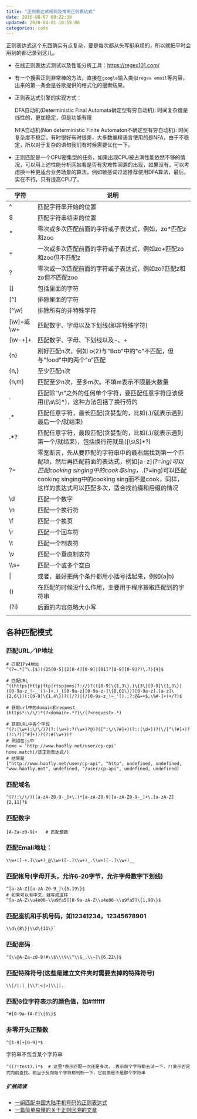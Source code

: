 ```yaml
---
title: "正则表达式规则及常用正则表达式"
date: 2016-08-07 09:22:39
updated: 2020-04-01 18:59:00
categories: code
---
```

正则表达式这个东西确实有点复杂，要是每次都从头写挺麻烦的，所以就把平时会用到的都记录到这儿。

- 在线正则表达式测试以及性能分析工具：https://regex101.com/

- 有一个搜索正则非常棒的方法，直接在`google`输入类似`regex email`等内容，出来的第一条会是谷歌提供的格式化的搜索结果。

- 正则表达式引擎的实现方式：

  DFA自动机(Deterministic Final Automata确定型有穷自动机): 时间复杂度是线性的，更加稳定，但是功能有限

  NFA自动机(Non deterministic Finite Automaton不确定型有穷自动机): 时间复杂度不稳定，有时很好有时很差，大多数编程语言使用的是NFA，由于不稳定，所以对于复杂的语句我们有时候需要优化一下。

- 正则匹配是一个CPU密集型的任务，如果出现CPU被占满性能依然不够的情况，可以用上述性能分析网站看是否有灾难性回溯的出现，如果没有，可以考虑换一种更适合业务场景的算法，例如敏感词过滤推荐使用DFA算法，最后，实在不行，只有提高CPU了。

| 字符       | 说明                                                         |
| ---------- | ------------------------------------------------------------ |
| ^          | 匹配字符串开始的位置                                         |
| $          | 匹配字符串结束的位置                                         |
| *          | 零次或多次匹配前面的字符或子表达式，例如，zo*匹配z和zoo      |
| +          | 一次或多次匹配前面的字符或子表达式，例如zo+匹配zo和zoo但不匹配z |
| ?          | 零次或一次匹配前面的字符或子表达式，例如zo?匹配z和zo但不匹配zoo |
| []         | 包括里面的字符                                               |
| [^]        | 排除里面的字符                                               |
| [^\w]      | 排除所有的非特殊字符                                         |
| [\w]+或\w+ | 匹配数字、字母以及下划线(即非特殊字符)                       |
| [\w-+]+    | 匹配数字、字母、下划线以及-、+                               |
| \{n\}      | 刚好匹配n次，例如 o\{2\}与"Bob"中的"o"不匹配，但与"food"中的两个"o"匹配 |
| \{n,\}     | 至少匹配n次                                                  |
| \{n,m\}    | 匹配至少n次，至多m次。不填m表示不限最大数量                  |
| .          | 匹配除"\\n"之外的任何单个字符，要匹配任意字符应该使用([\s\S]*)，这种方法包括了换行符的 |
| .*         | 匹配任意字符，最长匹配(贪婪型的，比如(.)/就表示遇到最后一个/就结束) |
| .*?        | 匹配任意字符，最段匹配(贪婪型的，比如(.)/就表示遇到第一个/就结束)，包括换行符就是([\s\S]*?) |
| ?=         | 零宽断言，先从要匹配的字符串中的最右端找到第一个匹配项，然后再匹配前面的表达式，例如[a-z]*(?=ing)可以匹配cooking singing中的cook与sing，.*(?=ing)可以匹配cooking singing中的cooking sing而不是cook，同样，这样的表达式可以匹配多次，适合找前缀和后缀的情况 |
| \d         | 匹配一个数字                                                 |
| \n         | 匹配一个换行符                                               |
| \f         | 匹配一个换页                                                 |
| \r         | 匹配一个回车符                                               |
| \t         | 匹配一个制表符                                               |
| \v         | 匹配一个垂直制表符                                           |
| \\\s+      | 匹配一个或多个空白                                           |
| \|         | 或者，最好把两个条件都用小括号括起来，例如(a\|b)             |
| ()         | 在匹配的时候没什么作用，主要用于程序提取匹配到的字符串       |
| (?i)       | 后面的内容忽略大小写                                         |
|            |                                                              |

<!--more-->

## 各种匹配模式

### 匹配URL／IP地址

```shell
# 匹配IPv4地址
^(?=.*[^\.]$)((25[0-5]|2[0-4][0-9]|[01]?[0-9][0-9]?)\.?){4}$

# 匹配URL
^((https|http|ftp|rtsp|mms)?://)?(([0-9]\{1,3\}.)\{3\}[0-9]\{1,3\}|([0-9a-z_!~_'()-]+.)_([0-9a-z][0-9a-z-]\{0,61\})?[0-9a-z].[a-z]\{2,6\})(:[0-9]\{1,4\})?((/?)|(/[0-9a-z_!~_'().;?:@&=+$,\%#-]+)+/?)$

# 获取url中的domain和request
(https*:\/\/)*(?<domain>.*?)\/(?<request>.*)

# 获取URL中各个字段
^(?:(\w+):\/\/)?(?:(\w+):?(\w+)?@)?([^:\/\?#]+)(?::(\d+))?(\/[^\?#]+)?(?:\?([^#]+))?(?:#(\w+))?
# 例如在js中
home = 'http://www.haofly.net/user/cp-cpi'
home.match(/该正则表达式/)
# 结果是
["http://www.haofly.net/user/cp-api", "http", undefined, undefined, "www.haofly.net", undefined, "/user/cp-api", undefined, undefined]
```

### 匹配域名

```shell
^(?!:\/\/)([a-zA-Z0-9-_]+\.)*[a-zA-Z0-9][a-zA-Z0-9-_]+\.[a-zA-Z]{2,11}?$
```

### 匹配数字

	[A-Za-z0-9]+   # 匹配整数

### 匹配Emali地址：
	\\w+([-+.]\\w+)_@\\w+([-.]\\w+)_.\\w+([-.]\\w+)__

### 匹配帐号(字母开头，允许6-20字节，允许字母数字下划线)
	^[a-zA-Z][a-zA-Z0-9_]\{5,19\}$
	# 如果可以有中文，就写成这样
	^[a-zA-Z\\u4e00-\\u9fa5][0-9a-zA-Z\\u4e00-\\u9fa5]\{1,90\}$

### 匹配座机和手机号码，如12341234，12345678901
	\\d\{8\}|\\d\{11\}`

### 匹配密码
	^[\\@A-Za-z0-9!#\\$\\\%\\^\\&_.\\~]\{6,22\}$
### 匹配特殊符号(这些是建立文件夹时需要去掉的特殊符号)
	\\|/|:|_|\\?|<|>|\\||.

### 匹配6位字符表示的颜色值，如#ffffff
	^#[0-9a-fA-F]\{6\}$

### 非零开头正整数
	^[1-9]+[0-9]*$
字符串不包含某个字符串

```shell
^((?!test).)*$	# 这里*表示匹配一次还是多次，.表示每个字符都去试一下，?!表示否定式向前查找。相当于反向每个字符都判断一下，它前面是不是那个字符串
```

##### 扩展阅读

- [一组匹配中国大陆手机号码的正则表达式](<https://github.com/VincentSit/ChinaMobilePhoneNumberRegex>)
- [一篇简单易懂的关于正则回溯的文章](https://mp.weixin.qq.com/s?__biz=MzA4MjIyNTY0MQ==&mid=2647738965&idx=1&sn=61706e46fc7cf175ebc17fe5472f9f95&scene=21#wechat_redirect)